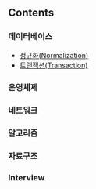 ## Contents

### 데이터베이스

- <a href='https://github.com/younhwan97/cs-study/blob/main/database/normalization.md'>정규화(Normalization)</a>
- <a href='https://github.com/younhwan97/cs-study/blob/main/database/transaction.md'>트랜잭션(Transaction)</a>

### 운영체제

### 네트워크

### 알고리즘

### 자료구조

### Interview